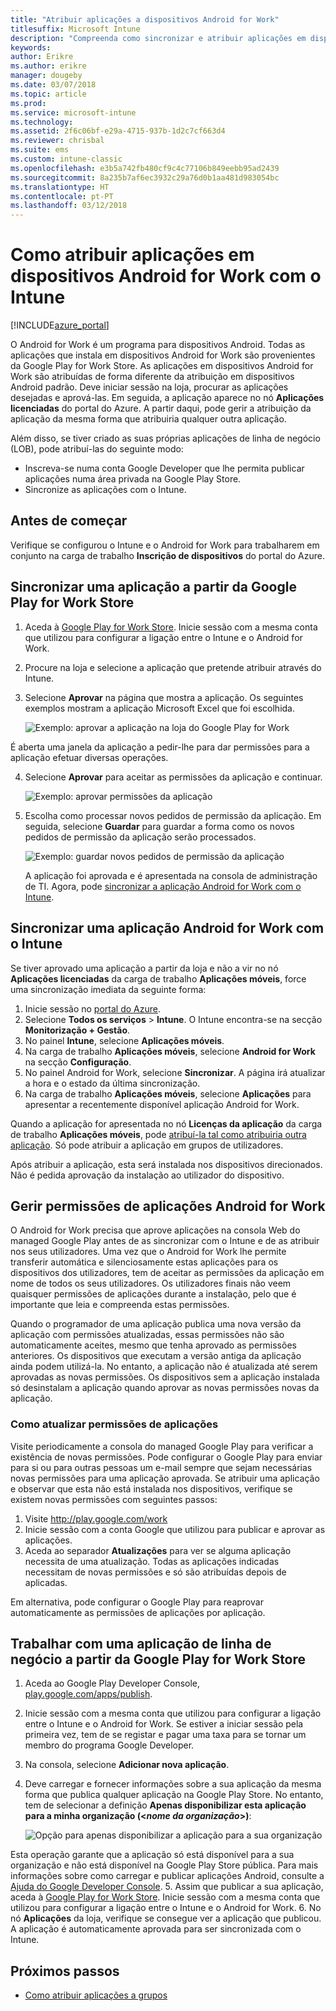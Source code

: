 ```yaml
---
title: "Atribuir aplicações a dispositivos Android for Work"
titlesuffix: Microsoft Intune
description: "Compreenda como sincronizar e atribuir aplicações em dispositivos Android for Work a partir da Google Play for Work Store."
keywords: 
author: Erikre
ms.author: erikre
manager: dougeby
ms.date: 03/07/2018
ms.topic: article
ms.prod: 
ms.service: microsoft-intune
ms.technology: 
ms.assetid: 2f6c06bf-e29a-4715-937b-1d2c7cf663d4
ms.reviewer: chrisbal
ms.suite: ems
ms.custom: intune-classic
ms.openlocfilehash: e3b5a742fb480cf9c4c77106b849eebb95ad2439
ms.sourcegitcommit: 8a235b7af6ec3932c29a76d0b1aa481d983054bc
ms.translationtype: HT
ms.contentlocale: pt-PT
ms.lasthandoff: 03/12/2018
---
```

# <a name="how-to-assign-apps-to-android-for-work-devices-with-intune"></a>Como atribuir aplicações em dispositivos Android for Work com o Intune

[!INCLUDE[azure_portal](./includes/azure_portal.md)]

O Android for Work é um programa para dispositivos Android. Todas as aplicações que instala em dispositivos Android for Work são provenientes da Google Play for Work Store. As aplicações em dispositivos Android for Work são atribuídas de forma diferente da atribuição em dispositivos Android padrão. Deve iniciar sessão na loja, procurar as aplicações desejadas e aprová-las. Em seguida, a aplicação aparece no nó **Aplicações licenciadas** do portal do Azure. A partir daqui, pode gerir a atribuição da aplicação da mesma forma que atribuiria qualquer outra aplicação.

Além disso, se tiver criado as suas próprias aplicações de linha de negócio (LOB), pode atribuí-las do seguinte modo:
- Inscreva-se numa conta Google Developer que lhe permita publicar aplicações numa área privada na Google Play Store.
- Sincronize as aplicações com o Intune.

## <a name="before-you-start"></a>Antes de começar

Verifique se configurou o Intune e o Android for Work para trabalharem em conjunto na carga de trabalho **Inscrição de dispositivos** do portal do Azure.

## <a name="synchronize-an-app-from-the-google-play-for-work-store"></a>Sincronizar uma aplicação a partir da Google Play for Work Store

1. Aceda à [Google Play for Work Store](https://play.google.com/work). Inicie sessão com a mesma conta que utilizou para configurar a ligação entre o Intune e o Android for Work.
2. Procure na loja e selecione a aplicação que pretende atribuir através do Intune.
3. Selecione **Aprovar** na página que mostra a aplicação. Os seguintes exemplos mostram a aplicação Microsoft Excel que foi escolhida.</br>

    ![Exemplo: aprovar a aplicação na loja do Google Play for Work](media/approve.png)</br>
    
  É aberta uma janela da aplicação a pedir-lhe para dar permissões para a aplicação efetuar diversas operações. 

4. Selecione **Aprovar** para aceitar as permissões da aplicação e continuar.</br>

    ![Exemplo: aprovar permissões da aplicação](media/approve-app-permissions.png)

5. Escolha como processar novos pedidos de permissão da aplicação. Em seguida, selecione **Guardar** para guardar a forma como os novos pedidos de permissão da aplicação serão processados.</br>

    ![Exemplo: guardar novos pedidos de permissão da aplicação](media/approve-app-settings.png)</br>

    A aplicação foi aprovada e é apresentada na consola de administração de TI. Agora, pode [sincronizar a aplicação Android for Work com o Intune](apps-add-android-for-work.md#sync-an-android-for-work-app-with-intune). 

## <a name="sync-an-android-for-work-app-with-intune"></a>Sincronizar uma aplicação Android for Work com o Intune

Se tiver aprovado uma aplicação a partir da loja e não a vir no nó **Aplicações licenciadas** da carga de trabalho **Aplicações móveis**, force uma sincronização imediata da seguinte forma:

1. Inicie sessão no [portal do Azure](https://portal.azure.com).
2. Selecione **Todos os serviços** > **Intune**. O Intune encontra-se na secção **Monitorização + Gestão**.
3. No painel **Intune**, selecione **Aplicações móveis**.
4. Na carga de trabalho **Aplicações móveis**, selecione **Android for Work** na secção **Configuração**.
5. No painel Android for Work, selecione **Sincronizar**. A página irá atualizar a hora e o estado da última sincronização.
6. Na carga de trabalho **Aplicações móveis**, selecione **Aplicações** para apresentar a recentemente disponível aplicação Android for Work.

Quando a aplicação for apresentada no nó **Licenças da aplicação** da carga de trabalho **Aplicações móveis**, pode [atribuí-la tal como atribuiria outra aplicação](/intune-azure/manage-apps/deploy-apps). Só pode atribuir a aplicação em grupos de utilizadores.

Após atribuir a aplicação, esta será instalada nos dispositivos direcionados. Não é pedida aprovação da instalação ao utilizador do dispositivo.

## <a name="manage-android-for-work-app-permissions"></a>Gerir permissões de aplicações Android for Work
O Android for Work precisa que aprove aplicações na consola Web do managed Google Play antes de as sincronizar com o Intune e de as atribuir nos seus utilizadores.  Uma vez que o Android for Work lhe permite transferir automática e silenciosamente estas aplicações para os dispositivos dos utilizadores, tem de aceitar as permissões da aplicação em nome de todos os seus utilizadores.  Os utilizadores finais não veem quaisquer permissões de aplicações durante a instalação, pelo que é importante que leia e compreenda estas permissões.

Quando o programador de uma aplicação publica uma nova versão da aplicação com permissões atualizadas, essas permissões não são automaticamente aceites, mesmo que tenha aprovado as permissões anteriores. Os dispositivos que executam a versão antiga da aplicação ainda podem utilizá-la. No entanto, a aplicação não é atualizada até serem aprovadas as novas permissões. Os dispositivos sem a aplicação instalada só desinstalam a aplicação quando aprovar as novas permissões novas da aplicação.

### <a name="how-to-update-app-permissions"></a>Como atualizar permissões de aplicações

Visite periodicamente a consola do managed Google Play para verificar a existência de novas permissões. Pode configurar o Google Play para enviar para si ou para outras pessoas um e-mail sempre que sejam necessárias novas permissões para uma aplicação aprovada. Se atribuir uma aplicação e observar que esta não está instalada nos dispositivos, verifique se existem novas permissões com seguintes passos:

1. Visite http://play.google.com/work
2. Inicie sessão com a conta Google que utilizou para publicar e aprovar as aplicações.
3. Aceda ao separador **Atualizações** para ver se alguma aplicação necessita de uma atualização.  Todas as aplicações indicadas necessitam de novas permissões e só são atribuídas depois de aplicadas.  

Em alternativa, pode configurar o Google Play para reaprovar automaticamente as permissões de aplicações por aplicação. 

## <a name="working-with-a-line-of-business-app-from-the-google-play-for-work-store"></a>Trabalhar com uma aplicação de linha de negócio a partir da Google Play for Work Store

1. Aceda ao Google Play Developer Console, [play.google.com/apps/publish](https://play.google.com/apps/publish).
2. Inicie sessão com a mesma conta que utilizou para configurar a ligação entre o Intune e o Android for Work. Se estiver a iniciar sessão pela primeira vez, tem de se registar e pagar uma taxa para se tornar um membro do programa Google Developer.
3. Na consola, selecione **Adicionar nova aplicação**.
4. Deve carregar e fornecer informações sobre a sua aplicação da mesma forma que publica qualquer aplicação na Google Play Store. No entanto, tem de selecionar a definição **Apenas disponibilizar esta aplicação para a minha organização (<*nome da organização*>)**:</br>

    ![Opção para apenas disponibilizar a aplicação para a sua organização](media/restrict.png)</br>

Esta operação garante que a aplicação só está disponível para a sua organização e não está disponível na Google Play Store pública.
Para mais informações sobre como carregar e publicar aplicações Android, consulte a [Ajuda do Google Developer Console](https://support.google.com/googleplay/android-developer/answer/113469).
5. Assim que publicar a sua aplicação, aceda à [Google Play for Work Store](https://play.google.com/work). Inicie sessão com a mesma conta que utilizou para configurar a ligação entre o Intune e o Android for Work.
6. No nó **Aplicações** da loja, verifique se consegue ver a aplicação que publicou. A aplicação é automaticamente aprovada para ser sincronizada com o Intune.

## <a name="next-steps"></a>Próximos passos

- [Como atribuir aplicações a grupos](apps-deploy.md)

